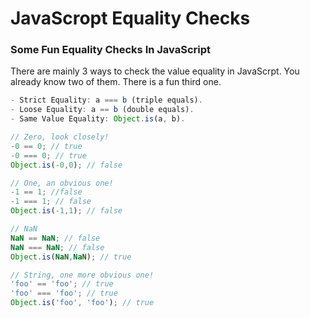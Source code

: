 # JavaScropt Equality Checks
### Some Fun Equality Checks In JavaScript

There are mainly 3 ways to check the value equality in JavaScrpt. You already know two of them. There is a fun third one.
```js
- Strict Equality: a === b (triple equals).
- Loose Equality: a == b (double equals).
- Same Value Equality: Object.is(a, b).
```

```js
// Zero, look closely!
-0 == 0; // true
-0 === 0; // true
Object.is(-0,0); // false
```

```js
// One, an obvious one!
-1 == 1; //false
-1 === 1; // false
Object.is(-1,1); // false
```

```js
// NaN
NaN == NaN; // false
NaN === NaN; // false
Object.is(NaN,NaN); // true
```

```js
// String, one more obvious one!
'foo' == 'foo'; // true
'foo' === 'foo'; // true
Object.is('foo', 'foo'); // true
```